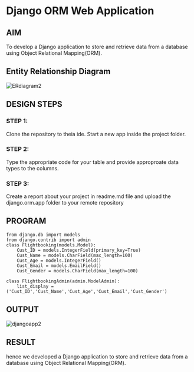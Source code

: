 # Django ORM Web Application

## AIM
To develop a Django application to store and retrieve data from a database using Object Relational Mapping(ORM).

## Entity Relationship Diagram

![ERdiagram2](https://user-images.githubusercontent.com/118343698/208288433-d5664e13-238d-43f2-8386-fdb69b47fdc0.png)



## DESIGN STEPS

### STEP 1:
Clone the repository to theia ide. Start a new app inside the project folder.

### STEP 2:
Type the appropriate code for your table and provide approproate data types to the columns.

### STEP 3:
Create a report about your project in readme.md file and upload the django.orm.app folder to your remote repository

## PROGRAM

```
from django.db import models
from django.contrib import admin
class Flightbooking(models.Model):
    Cust_ID = models.IntegerField(primary_key=True)
    Cust_Name = models.CharField(max_length=100)
    Cust_Age = models.IntegerField()
    Cust_Email = models.EmailField()
    Cust_Gender = models.CharField(max_length=100)

class FlightbookingAdmin(admin.ModelAdmin):
    list_display = ('Cust_ID','Cust_Name','Cust_Age','Cust_Email','Cust_Gender')
```

## OUTPUT

![djangoapp2](https://user-images.githubusercontent.com/118343698/208288506-8d99ac8a-7ee3-46e5-b087-1887813d58fb.png)


## RESULT
hence we developed a Django application to store and retrieve data from a database using Object Relational Mapping(ORM).
